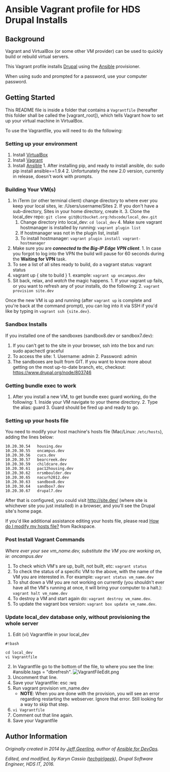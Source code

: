# Ansible Vagrant profile for HDS Drupal Installs

## Background

Vagrant and VirtualBox (or some other VM provider) can be used to quickly build or rebuild virtual servers.

This Vagrant profile installs [Drupal](https://drupal.org/) using the [Ansible](http://www.ansible.com/) provisioner.

When using sudo and prompted for a password, use your computer password.

## Getting Started

This README file is inside a folder that contains a `Vagrantfile` (hereafter this folder shall be called the [vagrant_root]), which tells Vagrant how to set up your virtual machine in VirtualBox.

To use the Vagrantfile, you will need to do the following:

### Setting up your environment

  1. Install [VirtualBox](https://www.virtualbox.org/wiki/Downloads)
  2. Install [Vagrant](https://www.vagrantup.com/downloads.html)
  3. Install [Ansible](http://docs.ansible.com/ansible/intro_installation.html#latest-releases-on-mac-osx) 
    1. After installing pip, and ready to install ansible, do: sudo pip install ansible==1.9.4
    2. Unfortunately the new 2.0 version, currently in release, doesn't work with prompts.


### Building Your VM(s)
  
  1. In iTerm (or other terminal client) change directory to where ever you keep your local sites, ie: /Users/username/Sites
    2. If you don't have a sub-directory, Sites in your home directory, create it.
    3. Clone the local_dev repo: `git clone git@bitbucket.org:hdscode/local_dev.git`
      1. Change directory into local_dev: `cd local_dev`
    4. Make sure vagrant hostmanager is installed by running: `vagrant plugin list`
      1. If hostmanager was not in the plugin list, install 
      2. To install hostmanager: `vagrant plugin install vagrant-hostmanager`
  5. Make sure you are ***connected to the Big-IP Edge VPN client***.
    1. In case you forgot to log into the VPN the build will pause for 60 seconds during the **Waiting for VPN** task.
  6. To see a list of all sites ready to build, do a vagrant status: vagrant status
  7. vagrant up { site to build }
    1.  example: `vagrant up oncampus.dev` 
  8. Sit back, relax, and *watch* the magic happens.
    1. If your vagrant up fails, or you want to refresh any of your installs, do the following:
    2. `vagrant provision site.dev`

Once the new VM is up and running (after `vagrant up` is complete and you're back at the command prompt), you can log into it via SSH if you'd like by typing in `vagrant ssh {site.dev}`.

### Sandbox Installs

If you installed one of the sandboxes (sandbox8.dev or sandbox7.dev):

  1. If you can't get to the site in your browser, ssh into the box and run: sudo apachectl graceful
  2. To access the site:
    1. Username: admin
    2. Password: admin
  1. The sandboxes are built from GIT. If you want to know more about getting on the most up-to-date branch, etc, checkout: https://www.drupal.org/node/803746

### Getting bundle exec to work

  1. After you install a new VM, to get bundle exec guard working, do the following:
    1. Inside your VM navigate to your theme directory.
    2. Type the alias: guard
    3. Guard should be fired up and ready to go.

### Setting up your hosts file

You need to modify your host machine's hosts file (Mac/Linux: `/etc/hosts`), adding the lines below:

    10.20.30.54   housing.dev
    10.20.30.55   oncampus.dev
    10.20.30.56   cucs.dev
    10.20.30.57   bearcreek.dev
    10.20.30.59   childcare.dev
    10.20.30.61   pac12housing.dev
    10.20.30.62   nrsmboulder.dev
    10.20.30.65   nacurh2012.dev
    10.20.30.63   sandbox8.dev
    10.20.30.64   sandbox7.dev
    10.20.30.67   drupal7.dev

After that is configured, you could visit http://site.dev/ (where site is whichever site you just installed) in a browser, and you'll see the Drupal site's home page.

If you'd like additional assistance editing your hosts file, please read [How do I modify my hosts file?](http://www.rackspace.com/knowledge_center/article/how-do-i-modify-my-hosts-file) from Rackspace.

### Post Install Vagrant Commands
*Where ever your see vm_name.dev, substitute the VM you are working on, ie: oncampus.dev*

1. To check which VM's are up, built, not built, etc: `vagrant status`
2. To check the status of a specific VM to the above, with the name of the VM you are interested in. For example: `vagrant status vm_name.dev`
3. To shut down a VM you are not working on currently (you shouldn't ever have all the VM's running at once, it will bring your computer to a halt.): `vagrant halt vm_name.dev`
3. To destroy a VM and start again do: `vagrant destroy vm_name.dev`.
4. To update the vagrant box version: `vagrant box update vm_name.dev`.

### Update local_dev database only, without provisioning the whole server

1. Edit (vi) Vagrantfile in your local_dev 
```
#!bash

cd local_dev
vi Vagrantfile
```

2. In Vagrantfile go to the bottom of the file, to where you see the line: #ansible.tags = "dbrefresh".
![VagrantFileEdit.png](https://bitbucket.org/repo/BqpGrj/images/2177281424-VagrantFileEdit.png)
3. Uncomment that line.
4. Save your Vagrantfile: esc :wq
5. Run vagrant provision vm_name.dev
    * **NOTE**: When you are done with the provision, you will see an error regarding restarting the webserver. Ignore that error. Still looking for a way to skip that step.
6. `vi Vagrantfile`
7. Comment out that line again.
8. Save your Vagrantfile

## Author Information

*Originally created in 2014 by [Jeff Geerling](http://jeffgeerling.com/), author of [Ansible for DevOps](http://ansiblefordevops.com/).*

*Edited, and modified, by Karyn Cassio ([techgirlgeek](http://techgirlgeek.com/)), Drupal Software Engineer, HDS IT, 2016.*